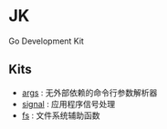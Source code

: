 JK
=======

Go Development Kit

## Kits

* [args](./args) : 无外部依赖的命令行参数解析器
* [signal](signal) : 应用程序信号处理
* [fs](fs) : 文件系统辅助函数
